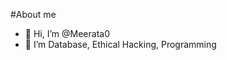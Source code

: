 #About me
- 👋 Hi, I’m @Meerata0
- 👀 I’m Database, Ethical Hacking, Programming

<!---
Meerata0/Meerata0 is a ✨ special ✨ repository because its `README.md` (this file) appears on your GitHub profile.
You can click the Preview link to take a look at your changes.
--->

